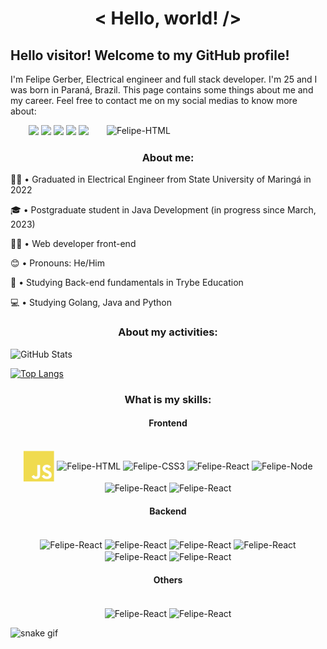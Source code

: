 <h1 align="center"> < Hello, world! /> </h1>

<h2> Hello visitor! Welcome to my GitHub profile! </h2>

<div>
  <p align="left" style="display: inline_block" height="50px"> I'm Felipe Gerber, Electrical engineer and full stack developer. I'm 25 and I was born in Paraná, Brazil. This page contains some things about me and my career. Feel free to contact me on my social medias to know more about:  </p>
  <img align="right" alt="Felipe-HTML" width="350px"  src="https://cdn.pixabay.com/photo/2022/02/20/14/01/avatar-7024621__340.png"  />
</div>


<div align="center"> 
  <a href="https://www.linkedin.com/in/felipegerberdev/" target="_blank"><img src="https://img.shields.io/badge/-LinkedIn-%230077B5?style=for-the-badge&logo=linkedin&logoColor=white" target="_blank"></a> 
  <a href="https://www.instagram.com/felipe.erg/" target="_blank"><img src="https://img.shields.io/badge/-Instagram-%23E4405F?style=for-the-badge&logo=instagram&logoColor=white" target="_blank"></a>
<a href="https://www.youtube.com/@CircuitandoEL" target="_blank"><img src="https://img.shields.io/badge/YouTube-FF0000?style=for-the-badge&logo=youtube&logoColor=white" target="_blank"></a>
 <a href="https://www.facebook.com/felipe.gerber.77/" target="_blank"><img src="https://img.shields.io/badge/facebook-7289DA?style=for-the-badge&logo=facebook&logoColor=white" target="_blank"></a> 
  <a href = "mailto:dev.felipegerber@gmail.com"><img src="https://img.shields.io/badge/-Gmail-%23333?style=for-the-badge&logo=gmail&logoColor=white" target="_blank"></a>
</div>

<div>
<h3 align="center"> About me: </h3>


👨‍🎓 • Graduated in Electrical Engineer from State University of Maringá in 2022 

🎓 • Postgraduate student in Java Development (in progress since March, 2023)

👨‍💻 • Web developer front-end

😊 • Pronouns: He/Him

🚀 • Studying Back-end fundamentals in Trybe Education

💻 • Studying Golang, Java and Python

</div>
<h3 align="center"> About my activities: </h3>

![GitHub Stats](https://github-readme-stats.vercel.app/api?username=feliperech&theme=radical)

[![Top Langs](https://github-readme-stats.vercel.app/api/top-langs/?username=feliperech&theme=radical)](https://github.com/feliperech/github-readme-stats)

<h3 align="center"> What is my skills: </h3>

<h4  align="center"> Frontend </h4>

<div  align="center" style="display: inline_block"><br>
  <img align="center" alt="Felipe-Js" width="50px" margin: "20px" src="https://raw.githubusercontent.com/devicons/devicon/master/icons/javascript/javascript-plain.svg">
  
  <img align="center" alt="Felipe-HTML" width="50px"  src="https://cdn.jsdelivr.net/gh/devicons/devicon/icons/html5/html5-original-wordmark.svg"  />
  <img align="center" alt="Felipe-CSS3" width="50px" src="https://cdn.jsdelivr.net/gh/devicons/devicon/icons/css3/css3-original-wordmark.svg" />
  <img align="center" alt="Felipe-React" width="50px" src="https://cdn.jsdelivr.net/gh/devicons/devicon/icons/react/react-original.svg" />
  <img align="center" alt="Felipe-Node" width="50px"  src="https://cdn.jsdelivr.net/gh/devicons/devicon/icons/nodejs/nodejs-original.svg" />
<img align="center" alt="Felipe-React" width="50px"  src="https://cdn.jsdelivr.net/gh/devicons/devicon/icons/sass/sass-original.svg" />
<img align="center" alt="Felipe-React" width="50px"  src="https://cdn.jsdelivr.net/gh/devicons/devicon/icons/tailwindcss/tailwindcss-original-wordmark.svg" />
</div>

<h4  align="center"> Backend </h4>
<div  align="center" style="display: inline_block"><br>
<img align="center" alt="Felipe-React" width="50px"  src="https://cdn.jsdelivr.net/gh/devicons/devicon/icons/docker/docker-original.svg" />
<img align="center" alt="Felipe-React" width="50px"  src="https://cdn.jsdelivr.net/gh/devicons/devicon/icons/mysql/mysql-original-wordmark.svg" />

<img align="center" alt="Felipe-React" width="50px"  src="https://cdn.jsdelivr.net/gh/devicons/devicon/icons/java/java-original-wordmark.svg" />
<img align="center" alt="Felipe-React" width="50px"  src="https://cdn.jsdelivr.net/gh/devicons/devicon/icons/python/python-original-wordmark.svg" />
<img align="center" alt="Felipe-React" width="50px"  src="https://cdn.jsdelivr.net/gh/devicons/devicon/icons/go/go-original-wordmark.svg" />
<img align="center" alt="Felipe-React" width="50px"  src="https://cdn.jsdelivr.net/gh/devicons/devicon/icons/c/c-original.svg" />
</div>

<h4  align="center" > Others </h4>

<div align="center" style="display: inline_block"><br>


<img align="center" alt="Felipe-React" width="50px"  src="https://cdn.jsdelivr.net/gh/devicons/devicon/icons/linux/linux-original.svg" />

<img align="center" alt="Felipe-React" width="50px"  src="https://cdn.jsdelivr.net/gh/devicons/devicon/icons/arduino/arduino-original-wordmark.svg" />

</div>

![snake gif](https://github.com/feliperech/feliperech/blob/output/github-contribution-grid-snake.svg)
